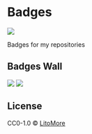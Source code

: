 # Badges

[![](https://img.shields.io/badge/license-CC0--1.0-blue.svg)](https://github.com/LitoMore/badges/blob/master/LICENSE)

Badges for my repositories

## Badges Wall

![](https://raw.github.com/LitoMore/badges/master/badges/paypal-donate.svg?sanitize=true)
![](https://raw.github.com/LitoMore/badges/master/badges/telegram.svg?sanitize=true)

## License

CC0-1.0 © [LitoMore](https://github.com/LitoMore)
